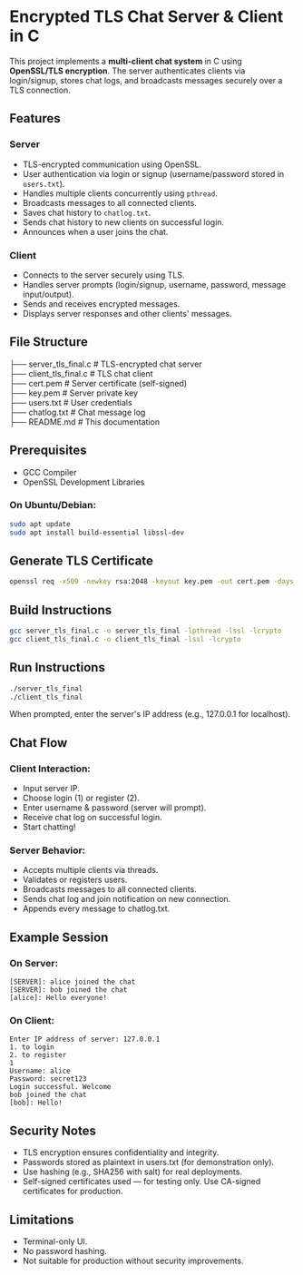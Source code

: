 # Encrypted TLS Chat Server & Client in C

This project implements a **multi-client chat system** in C using **OpenSSL/TLS encryption**. The server authenticates clients via login/signup, stores chat logs, and broadcasts messages securely over a TLS connection.

## Features

### Server
- TLS-encrypted communication using OpenSSL.
- User authentication via login or signup (username/password stored in `users.txt`).
- Handles multiple clients concurrently using `pthread`.
- Broadcasts messages to all connected clients.
- Saves chat history to `chatlog.txt`.
- Sends chat history to new clients on successful login.
- Announces when a user joins the chat.

### Client
- Connects to the server securely using TLS.
- Handles server prompts (login/signup, username, password, message input/output).
- Sends and receives encrypted messages.
- Displays server responses and other clients' messages.

## File Structure
├── server_tls_final.c # TLS-encrypted chat server  
├── client_tls_final.c # TLS chat client  
├── cert.pem # Server certificate (self-signed)  
├── key.pem # Server private key  
├── users.txt # User credentials  
├── chatlog.txt # Chat message log  
├── README.md # This documentation  


## Prerequisites

- GCC Compiler
- OpenSSL Development Libraries

### On Ubuntu/Debian:
```bash
sudo apt update
sudo apt install build-essential libssl-dev
```

## Generate TLS Certificate
```bash
openssl req -x509 -newkey rsa:2048 -keyout key.pem -out cert.pem -days 365 -nodes
```

## Build Instructions
```bash
gcc server_tls_final.c -o server_tls_final -lpthread -lssl -lcrypto
gcc client_tls_final.c -o client_tls_final -lssl -lcrypto
```

## Run Instructions
```bash
./server_tls_final
./client_tls_final
```
When prompted, enter the server's IP address (e.g., 127.0.0.1 for localhost).

## Chat Flow
### Client Interaction:
- Input server IP.
- Choose login (1) or register (2).
- Enter username & password (server will prompt).
- Receive chat log on successful login.
- Start chatting!

### Server Behavior:
- Accepts multiple clients via threads.
- Validates or registers users.
- Broadcasts messages to all connected clients.
- Sends chat log and join notification on new connection.
- Appends every message to chatlog.txt.

## Example Session
### On Server:
```
[SERVER]: alice joined the chat
[SERVER]: bob joined the chat
[alice]: Hello everyone!
```

### On Client:
```
Enter IP address of server: 127.0.0.1
1. to login
2. to register
1
Username: alice
Password: secret123
Login successful. Welcome
bob joined the chat
[bob]: Hello!
```

## Security Notes
- TLS encryption ensures confidentiality and integrity.
- Passwords stored as plaintext in users.txt (for demonstration only).
- Use hashing (e.g., SHA256 with salt) for real deployments.
- Self-signed certificates used — for testing only. Use CA-signed certificates for production.

## Limitations
- Terminal-only UI.
- No password hashing.
- Not suitable for production without security improvements.


